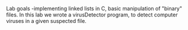 Lab goals -implementing linked lists in C, basic manipulation of "binary" files.
In this lab we wrote a virusDetector program, to detect computer viruses in a given suspected file.
